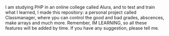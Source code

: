 I am studying PHP in an online college called Alura,
and to test and train what I learned, I made this repository:
a personal project called Classmanager, where ypu can control
the good and bad grades, abscences, make arrays and much more.
Remember, IM LEARNING, so all these features will be added by time.
If you have any suggestion, please tell me.
